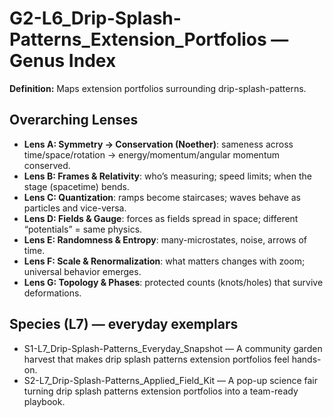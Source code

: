 # G2-L6_Drip-Splash-Patterns_Extension_Portfolios — Genus Index
**Definition:** Maps extension portfolios surrounding drip-splash-patterns.

## Overarching Lenses

- **Lens A: Symmetry -> Conservation (Noether)**: sameness across time/space/rotation → energy/momentum/angular momentum conserved.
- **Lens B: Frames & Relativity**: who’s measuring; speed limits; when the stage (spacetime) bends.
- **Lens C: Quantization**: ramps become staircases; waves behave as particles and vice-versa.
- **Lens D: Fields & Gauge**: forces as fields spread in space; different “potentials” = same physics.
- **Lens E: Randomness & Entropy**: many-microstates, noise, arrows of time.
- **Lens F: Scale & Renormalization**: what matters changes with zoom; universal behavior emerges.
- **Lens G: Topology & Phases**: protected counts (knots/holes) that survive deformations.

## Species (L7) — everyday exemplars
- S1-L7_Drip-Splash-Patterns_Everyday_Snapshot — A community garden harvest that makes drip splash patterns extension portfolios feel hands-on.
- S2-L7_Drip-Splash-Patterns_Applied_Field_Kit — A pop-up science fair turning drip splash patterns extension portfolios into a team-ready playbook.
